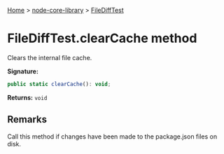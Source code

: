 <!-- docId=node-core-library.filedifftest.clearcache -->

[Home](./index.md) &gt; [node-core-library](./node-core-library.md) &gt; [FileDiffTest](./node-core-library.filedifftest.md)

# FileDiffTest.clearCache method

Clears the internal file cache.

**Signature:**
```javascript
public static clearCache(): void;
```
**Returns:** `void`

## Remarks

Call this method if changes have been made to the package.json files on disk.
